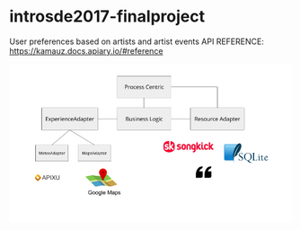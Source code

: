 # introsde2017-finalproject
User preferences based on artists and artist events
API REFERENCE: https://kamauz.docs.apiary.io/#reference

![alt text](https://github.com/introsde-kamauz/introsde2017-finalproject/blob/master/Project%20Scheme.png?raw=true)
